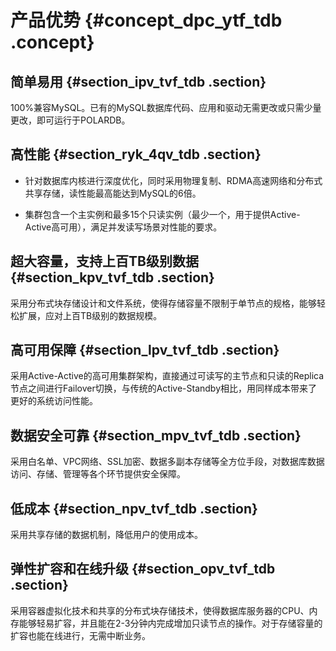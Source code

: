 # 产品优势 {#concept_dpc_ytf_tdb .concept}

## 简单易用 {#section_ipv_tvf_tdb .section}

100%兼容MySQL。已有的MySQL数据库代码、应用和驱动无需更改或只需少量更改，即可运行于POLARDB。

## 高性能 {#section_ryk_4qv_tdb .section}

-   针对数据库内核进行深度优化，同时采用物理复制、RDMA高速网络和分布式共享存储，读性能最高能达到MySQL的6倍。

-   集群包含一个主实例和最多15个只读实例（最少一个，用于提供Active-Active高可用），满足并发读写场景对性能的要求。


## 超大容量，支持上百TB级别数据 {#section_kpv_tvf_tdb .section}

采用分布式块存储设计和文件系统，使得存储容量不限制于单节点的规格，能够轻松扩展，应对上百TB级别的数据规模。

## 高可用保障 {#section_lpv_tvf_tdb .section}

采用Active-Active的高可用集群架构，直接通过可读写的主节点和只读的Replica节点之间进行Failover切换，与传统的Active-Standby相比，用同样成本带来了更好的系统访问性能。

## 数据安全可靠 {#section_mpv_tvf_tdb .section}

采用白名单、VPC网络、SSL加密、数据多副本存储等全方位手段，对数据库数据访问、存储、管理等各个环节提供安全保障。

## 低成本 {#section_npv_tvf_tdb .section}

采用共享存储的数据机制，降低用户的使用成本。

## 弹性扩容和在线升级 {#section_opv_tvf_tdb .section}

采用容器虚拟化技术和共享的分布式块存储技术，使得数据库服务器的CPU、内存能够轻易扩容，并且能在2-3分钟内完成增加只读节点的操作。对于存储容量的扩容也能在线进行，无需中断业务。

